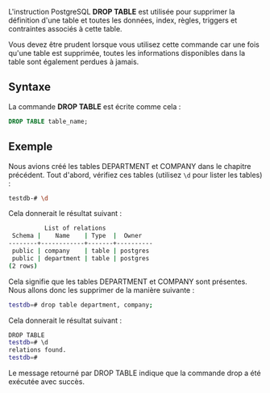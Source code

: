 L'instruction PostgreSQL **DROP TABLE** est utilisée pour supprimer la définition d'une table et toutes les données, index, règles, triggers et contraintes associés à cette table.

Vous devez être prudent lorsque vous utilisez cette commande car une fois qu'une table est supprimée, toutes les informations disponibles dans la table sont également perdues à jamais.

## Syntaxe

La commande **DROP TABLE** est écrite comme cela :

```sql
DROP TABLE table_name;
```

## Exemple

Nous avions créé les tables DEPARTMENT et COMPANY dans le chapitre précédent. Tout d'abord, vérifiez ces tables (utilisez ```\d``` pour lister les tables) :

```bash
testdb-# \d
```

Cela donnerait le résultat suivant :

```bash
          List of relations
 Schema |    Name    | Type  |  Owner
--------+------------+-------+----------
 public | company    | table | postgres
 public | department | table | postgres
(2 rows)
```

Cela signifie que les tables DEPARTMENT et COMPANY sont présentes. Nous allons donc les supprimer de la manière suivante :

```bash
testdb=# drop table department, company;
```

Cela donnerait le résultat suivant :

```bash
DROP TABLE
testdb=# \d
relations found.
testdb=# 
```

Le message retourné par DROP TABLE indique que la commande drop a été exécutée avec succès.
